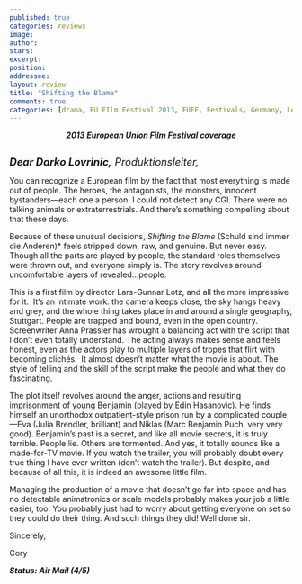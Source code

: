 ```yaml
---
published: true
categories: reviews
image:
author: 
stars: 
excerpt: 
position: 
addressee: 
layout: review
title: "Shifting the Blame"
comments: true
categories: [drama, EU FIlm Festival 2013, EUFF, Festivals, Germany, Letters, Shifting the Blame]
---
```

<div><p style="text-align:center;"><em><a href="/letters/tag/eu-film-festival-2013"><span style="text-decoration:underline;"><strong>2013 European Union Film Festival coverage</strong></span></a></em></p>
<p><span class="full-image-block ssNonEditable"><a href="/letters/2013/12/4/shifting-the-blame.html"><img src="http://static.squarespace.com/static/5005f6bcc4aa41161b33e89e/5329cf1fe4b07c068ebf74de/5329cf1fe4b07c068ebf7915/1386167644517/Shifting%20the%20Blame.jpg" alt="" /></a></span></p>
<p><em><span style="font-size:130%;"><strong>Dear Darko Lovrinic,</strong> Produktionsleiter,</span></em></p>
<p>You can recognize a European film by the fact that most everything is made out of people. The heroes, the antagonists, the monsters, innocent bystanders&mdash;each one a person. I could not detect any CGI. There were no talking animals or extraterrestrials. And there&rsquo;s something compelling about that these days.</p>
<p>Because of these unusual decisions, <em>Shifting the Blame </em>(Schuld sind immer die Anderen)*<em> </em>feels stripped down, raw, and genuine. But never easy. Though all the parts are played by people, the standard roles themselves were thrown out, and everyone simply is. The story revolves around uncomfortable layers of revealed&hellip;people.</p>
<p>This is a first film by director Lars-Gunnar Lotz, and all the more impressive for it.&nbsp; It&rsquo;s an intimate work: the camera keeps close, the sky hangs heavy and grey, and the whole thing takes place in and around a single geography, Stuttgart. People are trapped and bound, even in the open country. Screenwriter Anna Prassler has wrought a balancing act with the script that I don&rsquo;t even totally understand. The acting always makes sense and feels honest, even as the actors play to multiple layers of tropes that flirt with becoming clich&eacute;s.&nbsp; It almost doesn&rsquo;t matter what the movie is about. The style of telling and the skill of the script make the people and what they do fascinating.</p>
<p>The plot itself revolves around the anger, actions and resulting imprisonment of young Benjamin (played by Edin Hasanovic). He finds himself an unorthodox outpatient-style prison run by a complicated couple&mdash;Eva (Julia Brendler, brilliant) and Niklas (Marc Benjamin Puch, very very good). Benjamin&rsquo;s past is a secret, and like all movie secrets, it is truly terrible. People lie. Others are tormented. And yes, it totally sounds like a made-for-TV movie. If you watch the trailer, you will probably doubt every true thing I have ever written (don&rsquo;t watch the trailer). But despite, and because of all this, it is indeed an awesome little film.</p>
<p>Managing the production of a movie that doesn&rsquo;t go far into space and has no detectable animatronics or scale models probably makes your job a little easier, too. You probably just had to worry about getting everyone on set so they could do their thing. And such things they did! Well done sir.</p>
<p>Sincerely,</p>
<p>Cory</p>
<p><strong><em>Status: Air Mail (4/5)</em></strong></p></div>
